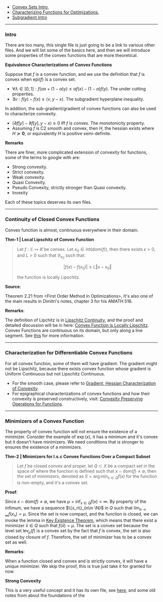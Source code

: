 - [Convex Sets Intro](../Background/Convex%20Sets%20Intro.md),
- [Characterizing Functions for Optimizations](../Background/Characterizing%20Functions%20for%20Optimizations.md),
- [Subgradient Intro](../Non-Smooth%20Calculus/Subgradient%20Intro.md)

---
### **Intro**

There are too many, this single file is just going to be a link to various other files. And we will list some of the basics here, and then we will introduce some properties of the convex functions that are more theoretical.

**Equivalence Characterizations of Convex Functions**

Suppose that $f$ is a convex function, and we use the definition that $f$ is convex when $\text{epi}(f)$ is a convex set. 
* $\forall \lambda \in [0, 1]: f(\alpha x + (1 - \alpha)y) \le \alpha f(x) - (1 - \alpha)f(y)$. The under cutting properties. 
* $\exists v: f(y) - f(x) \ge \langle v, y - x\rangle$. The subgradient hyperplane inequality. 

In addition, the sub-gradient/gradient of convex functions can also be used to characterize convexity. 
* $\langle \partial f[y] - \partial f[y], y - x \rangle\ge 0$ iff $f$ is convex. The monotonicity property. 
* Assuming $f$ is C2 smooth and convex, then $H$, the hessian exists where $H\succeq \mathbf 0$, or equivalently $H$ is positive semi-definite. 

**Remarks**

There are finer, more complicated extension of convexity for functions, some of the terms to google with are: 
* Strong convexity.
* Strict convexity.
* Weak convexity.
* Quasi Convexity.
* Pseudo Convexity, strictly stronger than Quasi convexity. 
* Invexity

Each of these topics deserves its own files. 


---
### **Continuity of Closed Convex Functions**

Convex function is almost, continuous everywhere in their domain. 

**Thm-1 | Local Lipschitz of Convex Function**
> Let $f: \mathbb E \mapsto \mathbb{\bar R}$ be convex. Let $x_0 \in \text{int}(\text{dom}(f))$, then there exists $\epsilon > 0$, and $L > 0$ such that $\mathbb B_{x_0}$ such that: 
> 
>  $$
>	|f(x) - f(x_0)| \le L \Vert x - x_0\Vert
> $$
> 
> the function is locally Lipschitz. 

**Source**: 

Theorem 2.21 from \<First Order Method in Optimizations\>, It's also one of the main results in Dimitri's notes, chapter 3 for his AMATH 516. 

**Remarks**: 

The definition of Lipchitz is in [Lipschitz Continuity](../Background/Lipschitz%20Continuity%20), and the proof and detailed discussion will be in here: [Convex Function is Locally Lipschitz](../Non-Smooth%20Calculus/Convex%20Function%20is%20Locally%20Lipschitz%20). Convex Functions are continuous on its domain, but only along a line segment. See [this](Convex%20Line%20Segment%20Continuity%20) for more information. 

---
### **Characterization for Differentiable Convex Functions**

For all convex function, some of them will have gradient. The gradient might not be Lipschitz, because there exists convex function whose gradient is Uniform Continuous but not Lipschitz Continuous. 

- For the smooth case, please refer to [Gradient, Hessian Characterization of Convexity](Gradient,%20Hessian%20Characterization%20of%20Convexity.md). 
- For epigraphical characterizations of convex functions and how their convexity is preserved constructively, visit: [Convexity Preserving Operations for Functions](../CVX%20Geometry/Convexity%20Preserving%20Operations%20for%20Functions%20). 

---
### **Minimizers of a Convex Function**

The property of convex function will not ensure the existence of a minimizer. Consider the example of $\exp(x)$, it has a minimum and it's convex but it doesn't have minimizers. We need conditions that is stronger to ensures the existence of a minimizers. 

**Thm-2 | Minimizers for l.s.c Convex Functions Over a Compact Subset**
> Let $f$ be closed convex and proper, let $Q\subset X$ be a compact set in the space of where the function is defined such that $x\cap \text{dom}(f) \neq \emptyset$, then the set of minimizers, denoted as $S = \arg\min_{x\in Q}f(x)$ for the function is non-empty, and it's a convex set. 

**Proof**:

Since $x\cap \text{dom}(f) \neq \emptyset$, we have $\mu = \inf_{x\in Q}f(x) < \infty$. By property of the infimum, we have a sequence $\{x_n\}_{n\in \N}$ in $Q$ such that $\lim_{n\rightarrow \infty}f(x_n) = \mu$. Since the set is now compact, and the function is closed, we can invoke the lemma in [Key Existence Theorem](../Background/Existence%20of%20a%20Minimizer%20), which means that there exist a minimizer $\bar x\in Q$ such that $f(\bar x) = \mu$. The set is a convex set because the level set $\text{lev}_{\mu}(f)$ is a convex set by the fact that $f$ is convex, the set is also closed by closure of $f$. Therefore, the set of minimizer has to be a convex set as well. 

**Remarks**: 

When a function closed and convex and is strictly convex, it will have a unique minimizer. We skip the proof, this is true just take it for granted for now. 

**Strong Convexity**

This is a very useful concept and it has its own file, see [here](../Strong%20Convexity,%20Equivalences%20and%20Implications%20), and some old notes from about the foundations of the 

